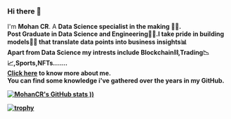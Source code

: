 ### Hi there 👋

I'm <B>Mohan CR</B>. A <B>Data Science specialist<B> in the making 👨‍💻.</br>
Post Graduate in Data Science and Engineering👨‍🎓.I take pride in building models👨‍🔧 that translate data points into business insights📊</br>
Apart from Data Science my intrests include Blockchain⛓,Trading📉📈,Sports,NFTs.......</br>
<a href="https://www.linkedin.com/in/mohan-c-r/">Click here</a> to know more about me.</br>
You can find some knowledge i've gathered over the years in my GitHub.

[![MohanCR's GitHub stats](https://github-readme-stats.vercel.app/api?username=MohanCR97&hide=contribs,issues&show_icons=true&theme=radical)
))](https://github.com/anuraghazra/github-readme-stats)

[![trophy](https://github-profile-trophy.vercel.app/?username=MohanCR97&theme=darkhub&no-bg=true)](https://github.com/ryo-ma/github-profile-trophy)


